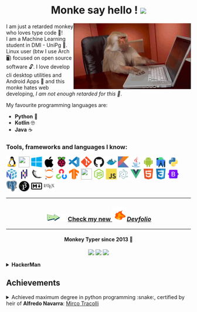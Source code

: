 
<h1 align="center"> 
  Monke say hello ! <img src="https://media.giphy.com/media/hSjaxxHv4zs46c7kCG/giphy.gif" width="70"/>
</h1>
<img align="right" src="./imgs/monkey.gif" />

I am just a retarded monkey who loves type code 🦍! <br>
I am a Machine Learning student in DMI - UniPg 🚀. Linux user (btw I use Arch 🖥️) focused on open source software 🔓.
I love develop cli desktop utilities and Android Apps 🤖 and this monke hates web developing, _I am not enough retarded for this 🥖_.

My favourite programming languages are:

- **Python** 🐍
- **Kotlin** 🤓
- **Java** ☕

### Tools, frameworks and languages I know:

<a><img src="https://raw.githubusercontent.com/devicons/devicon/master/icons/linux/linux-original.svg" width="30px" height="30px"/></a>
<a><img src="https://upload.wikimedia.org/wikipedia/commons/a/a5/Archlinux-icon-crystal-64.svg" width="30px" height="30px"/></a>
<a><img src="https://raw.githubusercontent.com/devicons/devicon/master/icons/windows8/windows8-original.svg" width="30px" height="30px"/></a>
<a><img src="https://raw.githubusercontent.com/devicons/devicon/master/icons/apple/apple-original.svg" width="30px" height="30px"/></a>
<a><img src="https://raw.githubusercontent.com/devicons/devicon/master/icons/raspberrypi/raspberrypi-original.svg" width="30px" height="30px"/></a>
<a><img src="https://raw.githubusercontent.com/devicons/devicon/master/icons/vscode/vscode-original.svg" width="30px" height="30px"/></a>
<a><img src="https://raw.githubusercontent.com/devicons/devicon/master/icons/git/git-original.svg" width="30px" height="30px"/></a>
<a><img src="https://raw.githubusercontent.com/devicons/devicon/master/icons/github/github-original.svg" width="30px" height="30px"/></a>
<a><img src="https://raw.githubusercontent.com/devicons/devicon/master/icons/docker/docker-original.svg" width="30px" height="30px"/></a>
<a><img src="https://raw.githubusercontent.com/devicons/devicon/master/icons/kotlin/kotlin-original.svg" width="30px" height="30px"/></a>
<a><img src="https://raw.githubusercontent.com/devicons/devicon/master/icons/java/java-original.svg" width="30px" height="30px"/></a>
<a><img src="https://raw.githubusercontent.com/devicons/devicon/master/icons/android/android-original.svg" width="30px" height="30px"/></a>
<a><img src="https://raw.githubusercontent.com/devicons/devicon/master/icons/androidstudio/androidstudio-original.svg" width="30px" height="30px"/></a>
<a><img src="https://raw.githubusercontent.com/devicons/devicon/master/icons/python/python-original.svg" width="30px" height="30px"/></a>
<a><img src="https://raw.githubusercontent.com/devicons/devicon/master/icons/numpy/numpy-original.svg" width="30px" height="30px"/></a>
<a><img src="https://raw.githubusercontent.com/devicons/devicon/master/icons/pandas/pandas-original.svg" width="30px" height="30px"/></a>
<a><img src="https://raw.githubusercontent.com/devicons/devicon/master/icons/flask/flask-original.svg" width="30px" height="30px"/></a>
<a><img src="https://raw.githubusercontent.com/devicons/devicon/master/icons/jupyter/jupyter-original.svg" width="30px" height="30px"/></a>
<a><img src="https://raw.githubusercontent.com/devicons/devicon/master/icons/opencv/opencv-original.svg" width="30px" height="30px"/></a>
<a><img src="https://raw.githubusercontent.com/devicons/devicon/master/icons/tensorflow/tensorflow-original.svg" width="30px" height="30px"/></a>
<a><img src="https://upload.wikimedia.org/wikipedia/commons/a/ae/Keras_logo.svg" width="30px" height="30px"/></a>
<a><img src="https://raw.githubusercontent.com/devicons/devicon/master/icons/nodejs/nodejs-original.svg" width="30px" height="30px"/></a>
<a><img src="https://raw.githubusercontent.com/devicons/devicon/master/icons/javascript/javascript-original.svg" width="30px" height="30px"/></a>
<a><img src="https://raw.githubusercontent.com/devicons/devicon/master/icons/electron/electron-original.svg" width="30px" height="30px"/></a>
<a><img src="https://raw.githubusercontent.com/devicons/devicon/master/icons/vuejs/vuejs-original.svg" width="30px" height="30px"/></a>
<a><img src="https://raw.githubusercontent.com/devicons/devicon/master/icons/html5/html5-original.svg" width="30px" height="30px"/></a>
<a><img src="https://raw.githubusercontent.com/devicons/devicon/master/icons/css3/css3-original.svg" width="30px" height="30px"/></a>
<a><img src="https://raw.githubusercontent.com/devicons/devicon/master/icons/bootstrap/bootstrap-original.svg" width="30px" height="30px"/></a>
<a><img src="https://raw.githubusercontent.com/devicons/devicon/master/icons/postgresql/postgresql-original.svg" width="30px" height="30px"/></a>
<a><img src="https://raw.githubusercontent.com/devicons/devicon/master/icons/processing/processing-original.svg" width="30px" height="30px"/></a>
<a><img src="https://raw.githubusercontent.com/devicons/devicon/master/icons/markdown/markdown-original.svg" width="30px" height="30px"/></a>
<a><img src="https://raw.githubusercontent.com/devicons/devicon/master/icons/latex/latex-original.svg" width="30px" height="30px"/></a>

<hr>


<h3 align="center"><a href="https://ncvescera.github.io/"><img src="./imgs/arrow.webp" width="60px" height="20px">Check my new <img src="./imgs/fire.gif" width="40px" height="40px"><b><i>Devfolio</i></b></a></h3>

<hr>

<h4 align="center"> Monkey Typer since 2013 🦧</h4>

<p align="center">
<img height="180em" src="https://github-readme-stats.vercel.app/api/top-langs/?username=ncvescera&theme=radical&layout=compact" />
<img height="180em" src="https://github-readme-stats.vercel.app/api?username=TopCodeBeast&hide_border=true&count_private=true&show_icons=true&theme=radical"/>
<img src="https://activity-graph.herokuapp.com/graph?username=ncvescera&bg_color=0D1117&color=e05397&line=e05397&point=FFFFFF&hide_border=true&" />

</p>


<details>
  <summary><b>HackerMan</b></summary>
  <img src="./imgs/hackerman.gif"/>
</details>

<!--
## Monkey Typer since 2013 :gorilla:

![Monkey Typer](./imgs/monkey.gif) 

<details>
  <summary><b>HackerMan</b></summary>
  <img src="./imgs/hackerman.gif"/>
</details>

## Github Info

![activity](https://github-profile-summary-cards.vercel.app/api/cards/profile-details?username=ncvescera&theme=github_dark) ![stat](https://github-readme-stats.vercel.app/api?username=TopCodeBeast&hide_border=true&count_private=true&show_icons=true&theme=radical)
![graph](https://activity-graph.herokuapp.com/graph?username=ncvescera&bg_color=0D1117&color=e05397&line=e05397&point=FFFFFF&hide_border=true&)
-->
## Achievements

<details>
  <summary>Achieved maximum degree in python programming :snake:, certified by heir of <b>Alfredo Navarra</b>: <a href="https://github.com/MircoT">Mirco Tracolli</a></summary>
  <img src="./imgs/python_Nicolo%20Vescera.png"/>
</details>
